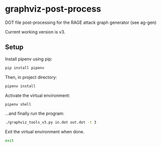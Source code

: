 # graphviz-post-process
DOT file post-processing for the RAGE attack graph generator (see ag-gen)  

Current working version is v3.

## Setup
Install pipenv using pip:
```sh
pip install pipenv
```
Then, in project directory:
```sh
pipenv install
```
Activate the virtual environment:
```sh
pipenv shell
```
...and finally run the program:
```sh
./graphviz_tools_v3.py in.dot out.dot -t 3
```
Exit the virtual environment when done.
```sh
exit
```
